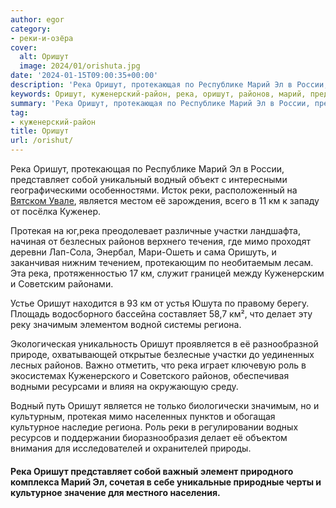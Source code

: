 ```yaml
---
author: egor
category:
- реки-и-озёра
cover:
  alt: Оришут
  image: 2024/01/orishuta.jpg
date: '2024-01-15T09:00:35+00:00'
description: 'Река Оришут, протекающая по Республике Марий Эл в России, представляет собой уникальный водный объект с интересными географическими особенностями. Исток...'
keywords: Оришут, куженерский-район, река, оришут, районов, марий, представляет, собой, водный, реки, является, протекая, участки, мимо, делает, значимым, региона
summary: 'Река Оришут, протекающая по Республике Марий Эл в России, представляет собой уникальный водный объект с интересными географическими особенностями. Исток...'
tag:
- куженерский-район
title: Оришут
url: /orishut/
---
```


Река Оришут, протекающая по Республике Марий Эл в России, представляет собой уникальный водный объект с интересными географическими особенностями. Исток реки, расположенный на [Вятском Увале](/kamennaya-gora-marij-el/), является местом её зарождения, всего в 11 км к западу от посёлка Куженер.

Протекая на юг,река преодолевает различные участки ландшафта, начиная от безлесных районов верхнего течения, где мимо проходят деревни Лап-Сола, Энербал, Мари-Ошеть и сама Оришуть, и заканчивая нижним течением, протекающим по необитаемым лесам. Эта река, протяженностью 17 км, служит границей между Куженерским и Советским районами.

Устье Оришут находится в 93 км от устья Юшута по правому берегу. Площадь водосборного бассейна составляет 58,7 км², что делает эту реку значимым элементом водной системы региона.

Экологическая уникальность Оришут проявляется в её разнообразной природе, охватывающей открытые безлесные участки до уединенных лесных районов. Важно отметить, что река играет ключевую роль в экосистемах Куженерского и Советского районов, обеспечивая водными ресурсами и влияя на окружающую среду.

Водный путь Оришут является не только биологически значимым, но и культурным, протекая мимо населенных пунктов и обогащая культурное наследие региона. Роль реки в регулировании водных ресурсов и поддержании биоразнообразия делает её объектом внимания для исследователей и охранителей природы.

#### Река Оришут представляет собой важный элемент природного комплекса Марий Эл, сочетая в себе уникальные природные черты и культурное значение для местного населения.